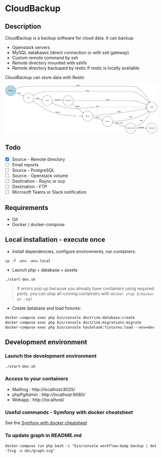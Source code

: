 # CloudBackup

## Description

CloudBackup is a backup software for cloud data. It can backup:

-   Openstack servers
-   MySQL databases (direct connection or with ssh gateway)
-   Custom remote command by ssh
-   Remote directory mounted with sshfs
-   Remote directory backuped by restic if restic is locally available

CloudBackup can store data with Restic

![Workflow](./doc/graph.svg)

## Todo

-   [x] Source - Remote directory
-   [ ] Email reports
-   [ ] Source - PostgreSQL
-   [ ] Source - Openstack volume
-   [ ] Destination - Rsync or scp
-   [ ] Destination - FTP
-   [ ] Microsoft Teams or Slack notification

## Requirements

-   Git
-   Docker / docker-compose

## Local installation - execute once

-   Install dependencies, configure environments, run containers:

```
cp -f .env .env.local
```

-   Launch php + database + assets

```
./start-dev.sh
```

> If errors pop up because you already have containers using required ports, you can stop all running containers with `docker stop $(docker ps -aq)`

-   Create database and load fixtures:

```
docker-compose exec php bin/console doctrine:database:create
docker-compose exec php bin/console doctrine:migrations:migrate
docker-compose exec php bin/console hautelook:fixtures:load --env=dev
```

## Development environment

### Launch the development environment

```
./start-dev.sh
```

### Access to your containers

-   Mailhog : http://localhost:8025/
-   phpPgAdmin : http://localhost:9080/
-   Webapp : http://localhost/

### Useful commands - Symfony with docker cheatsheet

See the [Symfony with docker cheatsheet](doc/symfony-docker.md)

### To update graph in README.md

```
docker-compose run php bash -c "bin/console workflow:dump backup | dot -Tsvg -o doc/graph.svg"
```
